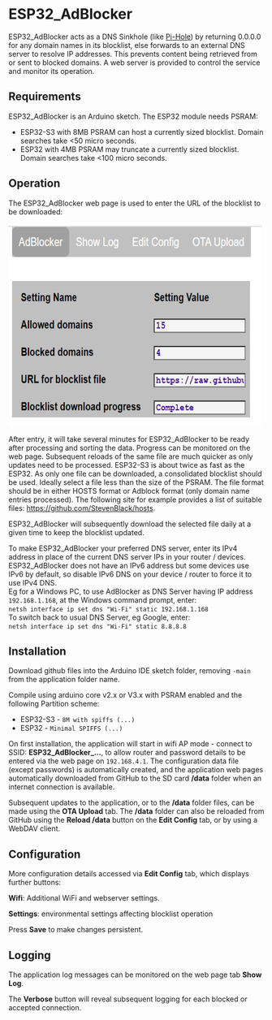 # ESP32_AdBlocker

ESP32_AdBlocker acts as a DNS Sinkhole (like [Pi-Hole](https://pi-hole.net/)) by returning 0.0.0.0 for any domain names in its blocklist, else forwards to an external DNS server to resolve IP addresses. This prevents content being retrieved from or sent to blocked domains. A web server is provided to control the service and monitor its operation. 

## Requirements

ESP32_AdBlocker is an Arduino sketch. The ESP32 module needs PSRAM: 
* ESP32-S3 with 8MB PSRAM can host a currently sized blocklist. Domain searches take <50 micro seconds.
* ESP32 with 4MB PSRAM may truncate a currently sized blocklist. Domain searches take <100 micro seconds.

## Operation

The ESP32_AdBlocker web page is used to enter the URL of the blocklist to be downloaded: 

<img src="extras/webpage.png" width="500" height="400">

After entry, it will take several minutes for ESP32_AdBlocker to be ready after processing and sorting the data. Progress can be monitored on the web page. Subsequent reloads of the same file are much quicker as only updates need to be processed. ESP32-S3 is about twice as fast as the ESP32.
As only one file can be downloaded, a consolidated blocklist should be used. Ideally select a file less than the size of the PSRAM. The file format should be in either HOSTS format or Adblock format (only domain name entries processed). The following site for example provides a list of suitable files: https://github.com/StevenBlack/hosts.

ESP32_AdBlocker will subsequently download the selected file daily at a given time to keep the blocklist updated.

To make ESP32_AdBlocker your preferred DNS server, enter its IPv4 address in place of the current DNS server IPs in your router / devices. ESP32_AdBlocker does not have an IPv6 address but some devices use IPv6 by default, so disable IPv6 DNS on your device / router to force it to use IPv4 DNS.  
Eg for a Windows PC, to use AdBlocker as DNS Server having IP address `192.168.1.168`, at the Windows command prompt, enter:  
`netsh interface ip set dns "Wi-Fi" static 192.168.1.168`  
To switch back to usual DNS Server, eg Google, enter:  
`netsh interface ip set dns "Wi-Fi" static 8.8.8.8` 

## Installation

Download github files into the Arduino IDE sketch folder, removing `-main` from the application folder name.

Compile using arduino core v2.x or V3.x with PSRAM enabled and the following Partition scheme:
* ESP32-S3 - `8M with spiffs (...)`
* ESP32 - `Minimal SPIFFS (...)`

On first installation, the application will start in wifi AP mode - connect to SSID: **ESP32_AdBlocker_...**, to allow router and password details to be entered via the web page on `192.168.4.1`. The configuration data file (except passwords) is automatically created, and the application web pages automatically downloaded from GitHub to the SD card **/data** folder when an internet connection is available.

Subsequent updates to the application, or to the **/data** folder files, can be made using the **OTA Upload** tab. The **/data** folder can also be reloaded from GitHub using the **Reload /data** button on the **Edit Config** tab, or by using a WebDAV client.

## Configuration

More configuration details accessed via **Edit Config** tab, which displays further buttons:

**Wifi**:
Additional WiFi and webserver settings.

**Settings**: 
environmental settings affecting blocklist operation

Press **Save** to make changes persistent.

## Logging

The application log messages can be monitored on the web page tab **Show Log**.

The **Verbose** button will reveal subsequent logging for each blocked or accepted connection.


